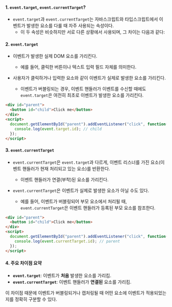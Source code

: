
#### 1. `event.target`, `event.currentTarget`?

- `event.target`과 `event.currentTarget`는 자바스크립트와 타입스크립트에서 이벤트가 발생한 요소를 다룰 때 자주 사용되는 속성이다.
	- 이 두 속성은 비슷하지만 서로 다른 상황에서 사용되며, 그 차이는 다음과 같다:


#### 2. `event.target`

 - 이벤트가 발생한 실제 DOM 요소를 가리킨다.
	 - 예를 들어, 클릭한 버튼이나 텍스트 입력 필드 자체를 의미한다.

 - 사용자가 클릭하거나 입력한 요소와 같이 이벤트가 실제로 발생한 요소를 가리킨다.
	 - 이벤트가 버블링되는 경우, 이벤트 핸들러가 이벤트를 수신할 때에도 `event.target`은 여전히 최초로 이벤트가 발생한 요소를 가리킨다.

```html
<div id="parent">
  <button id="child">Click me</button>
</div>
<script>
  document.getElementById("parent").addEventListener("click", function(event) {
    console.log(event.target.id); // child
  });
</script>

```


#### 3. `event.currentTarget`

 - `event.currentTarget`은 `event.target`과 다르게, 이벤트 리스너를 가진 요소(이벤트 핸들러가 현재 처리되고 있는 요소)를 반환한다.
	 - 이벤트 핸들러가 연결(부착)된 요소를 가리킨다. 

- `event.currentTarget`은 이벤트가 실제로 발생한 요소가 아닐 수도 있다.
	- 예를 들어, 이벤트가 버블링되어 부모 요소에서 처리될 때, `event.currentTarget`은 이벤트 핸들러가 등록된 부모 요소를 참조한다.

```html
<div id="parent">
  <button id="child">Click me</button>
</div>
<script>
  document.getElementById("parent").addEventListener("click", function(event) {
    console.log(event.currentTarget.id); // parent
  });
</script>
```


#### 4. 주요 차이점 요약

- **`event.target`**: 이벤트가 **처음** 발생한 요소를 가리킴.
- **`event.currentTarget`**: 이벤트 핸들러가 **연결된** 요소를 가리킴.

이 차이점 때문에 이벤트가 버블링되거나 캡처링될 때 어떤 요소에 이벤트가 적용되었는지를 정확히 구분할 수 있다.